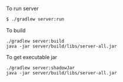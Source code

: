 To run server
```sh
$ ./gradlew server:run
```

To build
```
./gradlew server:build
java -jar server/build/libs/server-all.jar
```

To get executable jar
```
./gradlew server:shadowJar
java -jar server/build/libs/server-all.jar
```
